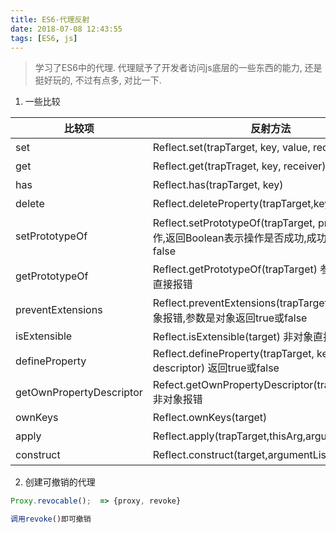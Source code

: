 ```yaml
---
title: ES6-代理反射
date: 2018-07-08 12:43:55
tags: [ES6, js]
---
```


> 学习了ES6中的代理. 代理赋予了开发者访问js底层的一些东西的能力, 还是挺好玩的, 不过有点多, 对比一下.

1. 一些比较

|比较项|反射方法|Object的方法|备注|
|---|---|---|---|
|set|Reflect.set(trapTarget, key, value, redeiver)|-|拦截为对象属性赋值|
|get|Reflect.get(trapTraget, key, receiver)|-|拦截读取对象属性|
|has|Reflect.has(trapTarget, key)|-|拦截in操作|
|delete|Reflect.deleteProperty(trapTarget,key)|-|拦截delete操作|
|setPrototypeOf|Reflect.setPrototypeOf(trapTarget, proto) 底层操作,返回Boolean表示操作是否成功,成功则true,失败则false|Object.setPrototypeOf(trapTarget,proto) 上层操作, 操作失败直接抛出错误|拦截setPrototypeOf操作|
|getPrototypeOf|Reflect.getPrototypeOf(trapTarget) 参数不是对象直接报错|Object.getPrototypeOf(trapTarget),参数不是对象先转换成对象|拦截getPrototypeOf操作|
|preventExtensions|Reflect.preventExtensions(trapTarget),参数不是对象报错,参数是对象返回true或false|Object.preventExtensions(trapTarget),返回参数|拦截preventExtensions|
|isExtensible|Reflect.isExtensible(target) 非对象直接报错|Object.isExtensible(target) 非对象返回false|拦截isExtensible|
|defineProperty|Reflect.defineProperty(trapTarget, key, descriptor) 返回true或false|Object.defineProperty(trapTarget, key, descriptor) 出错时报错|拦截defineProperty|
|getOwnPropertyDescriptor|Refect.getOwnPropertyDescriptor(trapTarget,key) 非对象报错|Object.getOwnPropertyDescriptor(trapTarget,key) 非对象转换成对象|enumerable,configurable,value,writable,get,set|
|ownKeys|Reflect.ownKeys(target)|Object.keys(),Object.getOwnPropertyNames(),Object.assign(),Object.getOwnPropertySymbols()|返回数组就好|
|apply|Reflect.apply(trapTarget,thisArg,argumentList)|-|拦截函数调用|
|construct|Reflect.construct(target,argumentList)|-|拦截new调用|


2. 创建可撤销的代理

```javascript
Proxy.revocable();  => {proxy, revoke}

调用revoke()即可撤销
```
